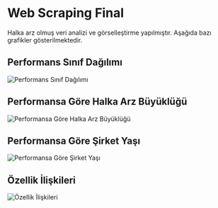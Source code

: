 # Web Scraping Final

Halka arz olmuş  veri analizi ve görselleştirme yapılmıştır. Aşağıda bazı grafikler gösterilmektedir.

## Performans Sınıf Dağılımı
![Performans Sınıf Dağılımı](<img width="1001" alt="Ekran Resmi 2024-06-02 gece 10 17 55" src="https://github.com/serkanyilmaz8/WebScrapping/assets/93709531/eec86030-60ca-4d86-b987-e886178c84aa">
)

## Performansa Göre Halka Arz Büyüklüğü
![Performansa Göre Halka Arz Büyüklüğü](<img width="973" alt="Ekran Resmi 2024-06-02 gece 10 18 25" src="https://github.com/serkanyilmaz8/WebScrapping/assets/93709531/c8e76643-f602-4d54-b39c-34b1fe458795">
)

## Performansa Göre Şirket Yaşı
![Performansa Göre Şirket Yaşı](<img width="974" alt="Ekran Resmi 2024-06-02 gece 10 18 40" src="https://github.com/serkanyilmaz8/WebScrapping/assets/93709531/bd0eb7b3-d804-47d9-a0eb-8b8b93d3410e">
)

## Özellik İlişkileri
![Özellik İlişkileri](<img width="1463" alt="Ekran Resmi 2024-06-02 gece 10 19 07" src="https://github.com/serkanyilmaz8/WebScrapping/assets/93709531/f8984f5b-ac91-4de8-846e-94c362a63d17">
)

